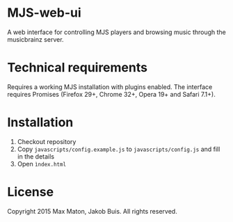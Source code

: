 MJS-web-ui
==========

A web interface for controlling MJS players and browsing music through the musicbrainz server.

# Technical requirements
Requires a working MJS installation with plugins enabled. The interface requires Promises (Firefox 29+, Chrome 32+, Opera 19+ and Safari 7.1+).

# Installation
1. Checkout repository
2. Copy `javascripts/config.example.js` to `javascripts/config.js` and fill in the details
3. Open `ìndex.html`

# License
Copyright 2015 Max Maton, Jakob Buis. All rights reserved.
